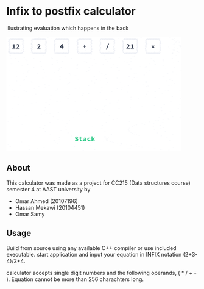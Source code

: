 # Infix to postfix calculator

illustrating evaluation which happens in the back

![gif illustrating evaluation](eval.gif)

## About

This calculator was made as a project for CC215 (Data structures course) semester 4 at AAST university
by

- Omar Ahmed (20107196)
- Hassan Mekawi (20104451)
- Omar Samy

## Usage

Build from source using any available C++ compiler or use included executable.
start application and input your equation in INFIX notation (2+3-4)/2*4.

calculator accepts single digit numbers and the following operands, ( * / + - ).
Equation cannot be more than 256 charachters long.
